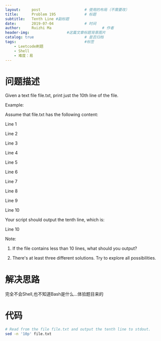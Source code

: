 ```yaml
---
layout:     post   				    # 使用的布局（不需要改）
title:      Problem 195				# 标题 
subtitle:   Tenth Line #副标题
date:       2019-07-04				# 时间
author:     Ruizhi Ma 						# 作者
header-img:              	#这篇文章标题背景图片
catalog: true 						# 是否归档
tags:								#标签
    - Leetcode刷题
    - Shell
    - 难度：易
---
```

# 问题描述
Given a text file file.txt, print just the 10th line of the file.

Example:

Assume that file.txt has the following content:

Line 1

Line 2

Line 3

Line 4

Line 5

Line 6

Line 7

Line 8

Line 9

Line 10

Your script should output the tenth line, which is:

Line 10

Note:

1. If the file contains less than 10 lines, what should you output?

2. There's at least three different solutions. Try to explore all possibilities.

# 解决思路
完全不会Shell,也不知道Bash是什么...体验题目来的


# 代码
```bash
# Read from the file file.txt and output the tenth line to stdout.
sed -n '10p' file.txt
```